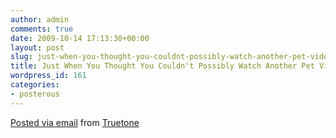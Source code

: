```yaml
---
author: admin
comments: true
date: 2009-10-14 17:13:30+00:00
layout: post
slug: just-when-you-thought-you-couldnt-possibly-watch-another-pet-video
title: Just When You Thought You Couldn't Possibly Watch Another Pet Video
wordpress_id: 161
categories:
- posterous
---
```


     

 [Posted via email](http://posterous.com)   from [Truetone](http://truetone.posterous.com/just-when-you-thought-you-couldnt-possibly-wa)  

 
